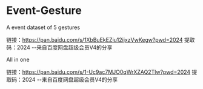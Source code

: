 # Event-Gesture
A event dataset of 5 gestures

链接：https://pan.baidu.com/s/1XbBuEkEZiu12ijxzVwKegw?pwd=2024 
提取码：2024 
--来自百度网盘超级会员V4的分享


All in one

链接：https://pan.baidu.com/s/1-Uc9ac7MJO0qWrXZAQ2Tlw?pwd=2024 
提取码：2024 
--来自百度网盘超级会员V4的分享

